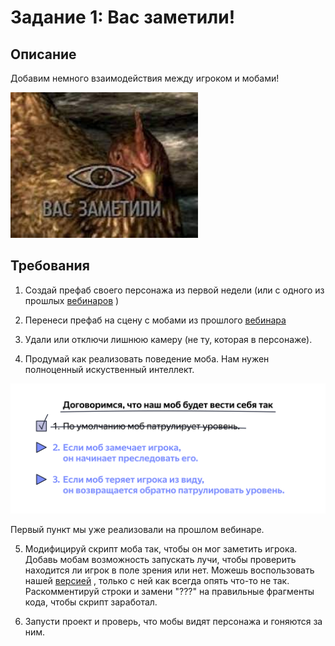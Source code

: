 # Задание 1: Вас заметили!

## Описание

Добавим немного взаимодействия между игроком и мобами!

<img src="https://github.com/copetonrob/YP_Unity_M3_W5/blob/main/img/img1.jpg" width="300"/>

## Требования

1. Создай префаб своего персонажа из первой недели (или с одного из прошлых [вебинаров](https://github.com/copetonrob/YP_Unity_M3_W2) )

2. Перенеси префаб на сцену с мобами из прошлого [вебинара](https://github.com/copetonrob/YP_Unity_M3_W4)

3. Удали или отключи лишнюю камеру (не ту, которая в персонаже).

4. Продумай как реализовать поведение моба. Нам нужен полноценный искуственный интеллект.

<img src="https://github.com/copetonrob/YP_Unity_M3_W5/blob/main/img/img2.jpg" width="600"/>

Первый пункт мы уже реализовали на прошлом вебинаре.

5. Модифицируй скрипт моба так, чтобы он мог заметить игрока. Добавь мобам возможность запускать лучи, чтобы проверить находится ли игрок в поле зрения или нет. Можешь воспользовать нашей [версией](https://github.com/copetonrob/YP_Unity_M3_W5/blob/main/Mob.cs) , только с ней как всегда опять что-то не так. Раскомментируй строки и замени "???" на правильные фрагменты кода, чтобы скрипт заработал.

6. Запусти проект и проверь, что мобы видят персонажа и гоняются за ним.